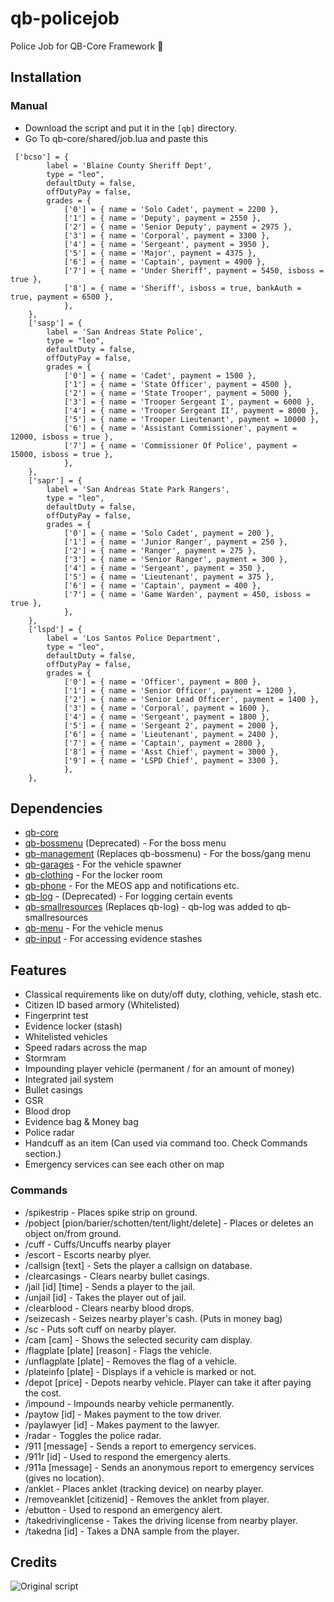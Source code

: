 # qb-policejob
Police Job for QB-Core Framework :police_officer:


## Installation
### Manual
- Download the script and put it in the `[qb]` directory.
- Go To qb-core/shared/job.lua and paste this

```
 ['bcso'] = {
        label = 'Blaine County Sheriff Dept',
        type = "leo",
        defaultDuty = false,
        offDutyPay = false,
        grades = {
            ['0'] = { name = 'Solo Cadet', payment = 2200 },
            ['1'] = { name = 'Deputy', payment = 2550 },
            ['2'] = { name = 'Senior Deputy', payment = 2975 },
            ['3'] = { name = 'Corporal', payment = 3300 },
            ['4'] = { name = 'Sergeant', payment = 3950 },
            ['5'] = { name = 'Major', payment = 4375 },
            ['6'] = { name = 'Captain', payment = 4900 },
            ['7'] = { name = 'Under Sheriff', payment = 5450, isboss = true },
            ['8'] = { name = 'Sheriff', isboss = true, bankAuth = true, payment = 6500 },
            },
    },
    ['sasp'] = {
        label = 'San Andreas State Police',
        type = "leo",
        defaultDuty = false,
        offDutyPay = false,
        grades = {
            ['0'] = { name = 'Cadet', payment = 1500 },
            ['1'] = { name = 'State Officer', payment = 4500 },
            ['2'] = { name = 'State Trooper', payment = 5000 },
            ['3'] = { name = 'Trooper Sergeant I', payment = 6000 },
            ['4'] = { name = 'Trooper Sergeant II', payment = 8000 },
            ['5'] = { name = 'Trooper Lieutenant', payment = 10000 },
            ['6'] = { name = 'Assistant Commissioner', payment = 12000, isboss = true },
            ['7'] = { name = 'Commissioner Of Police', payment = 15000, isboss = true },
            },
    },
    ['sapr'] = {
        label = 'San Andreas State Park Rangers',
        type = "leo",
        defaultDuty = false,
        offDutyPay = false,
        grades = {
            ['0'] = { name = 'Solo Cadet', payment = 200 },
            ['1'] = { name = 'Junior Ranger', payment = 250 },
            ['2'] = { name = 'Ranger', payment = 275 },
            ['3'] = { name = 'Senior Ranger', payment = 300 },
            ['4'] = { name = 'Sergeant', payment = 350 },
            ['5'] = { name = 'Lieutenant', payment = 375 },
            ['6'] = { name = 'Captain', payment = 400 },
            ['7'] = { name = 'Game Warden', payment = 450, isboss = true },
            },
    },
    ['lspd'] = {
        label = 'Los Santos Police Department',
        type = "leo",
        defaultDuty = false,
        offDutyPay = false,
        grades = {
            ['0'] = { name = 'Officer', payment = 800 },
            ['1'] = { name = 'Senior Officer', payment = 1200 },
            ['2'] = { name = 'Senior Lead Officer', payment = 1400 },
            ['3'] = { name = 'Corporal', payment = 1600 },
            ['4'] = { name = 'Sergeant', payment = 1800 },
            ['5'] = { name = 'Sergeant 2', payment = 2000 },
            ['6'] = { name = 'Lieutenant', payment = 2400 },
            ['7'] = { name = 'Captain', payment = 2800 },
            ['8'] = { name = 'Asst Chief', payment = 3000 },
            ['9'] = { name = 'LSPD Chief', payment = 3300 },
            },
    },
```

## Dependencies
- [qb-core](https://github.com/qbcore-framework/qb-core)
- [qb-bossmenu](https://github.com/qbcore-framework/qb-bossmenu)  (Deprecated) - For the boss menu
- [qb-management](https://github.com/qbcore-framework/qb-management) (Replaces qb-bossmenu) - For the boss/gang menu
- [qb-garages](https://github.com/qbcore-framework/qb-garages) - For the vehicle spawner
- [qb-clothing](https://github.com/qbcore-framework/qb-clothing) - For the locker room
- [qb-phone](https://github.com/qbcore-framework/qb-phone) - For the MEOS app and notifications etc.
- [qb-log](https://github.com/qbcore-framework/qb-logs) - (Deprecated) - For logging certain events
- [qb-smallresources](https://github.com/qbcore-framework/qb-smallresources) (Replaces qb-log) - qb-log was added to qb-smallresources
- [qb-menu](https://github.com/qbcore-framework/qb-menu) - For the vehicle menus
- [qb-input](https://github.com/qbcore-framework/qb-input) - For accessing evidence stashes

## Features
- Classical requirements like on duty/off duty, clothing, vehicle, stash etc.
- Citizen ID based armory (Whitelisted)
- Fingerprint test
- Evidence locker (stash)
- Whitelisted vehicles
- Speed radars across the map
- Stormram
- Impounding player vehicle (permanent / for an amount of money)
- Integrated jail system
- Bullet casings
- GSR
- Blood drop
- Evidence bag & Money bag
- Police radar
- Handcuff as an item (Can used via command too. Check Commands section.)
- Emergency services can see each other on map

### Commands
- /spikestrip - Places spike strip on ground.
- /pobject [pion/barier/schotten/tent/light/delete] - Places or deletes an object on/from ground.
- /cuff - Cuffs/Uncuffs nearby player
- /escort - Escorts nearby plyer.
- /callsign [text] - Sets the player a callsign on database.
- /clearcasings - Clears nearby bullet casings.
- /jail [id] [time] - Sends a player to the jail.
- /unjail [id] - Takes the player out of jail.
- /clearblood - Clears nearby blood drops.
- /seizecash - Seizes nearby player's cash. (Puts in money bag)
- /sc - Puts soft cuff on nearby player.
- /cam [cam] - Shows the selected security cam display.
- /flagplate [plate] [reason] - Flags the vehicle.
- /unflagplate [plate] - Removes the flag of a vehicle.
- /plateinfo [plate] - Displays if a vehicle is marked or not.
- /depot [price] - Depots nearby vehicle. Player can take it after paying the cost.
- /impound - Impounds nearby vehicle permanently.
- /paytow [id] - Makes payment to the tow driver.
- /paylawyer [id] - Makes payment to the lawyer.
- /radar - Toggles the police radar.
- /911 [message] - Sends a report to emergency services.
- /911r [id] - Used to respond the emergency alerts.
- /911a [message] - Sends an anonymous report to emergency services (gives no location).
- /anklet - Places anklet (tracking device) on nearby player.
- /removeanklet [citizenid] - Removes the anklet from player.
- /ebutton - Used to respond an emergency alert.
- /takedrivinglicense - Takes the driving license from nearby player.
- /takedna [id] - Takes a DNA sample from the player.

## Credits

![Original script](https://github.com/qbcore-framework/qb-policejob)


